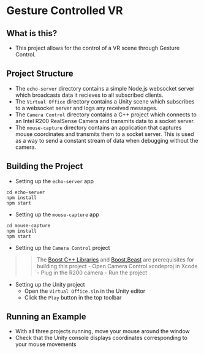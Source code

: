 # Gesture Controlled VR

## What is this?
- This project allows for the control of a VR scene through Gesture Control.

## Project Structure
- The `echo-server` directory contains a simple Node.js websocket server which broadcasts data it recieves to all subscribed clients.
- The `Virtual Office` directory contains a Unity scene which subscribes to a websocket server and logs any received messages.
- The `Camera Control` directory contains a C++ project which connects to an Intel R200 RealSense Camera and transmits data to a socket server.
- The `mouse-capture` directory contains an application that captures mouse coordinates and transmits them to a socket server. This is used as a way to send a constant stream of data when debugging without the camera.


## Building the Project
- Setting up the `echo-server` app
```
cd echo-server
npm install
npm start
```
- Setting up the `mouse-capture` app
```
cd mouse-capture
npm install
npm start
```
- Setting up the `Camera Control` project
>> The [Boost C++ Libraries](http://www.boost.org/) and [Boost.Beast](https://github.com/boostorg/beast) are prerequisites for building this project
    - Open Camera Control.xcodeproj in Xcode
    - Plug in the R200 camera
    - Run the project

- Setting up the Unity project
    - Open the `Virtual Office.sln` in the Unity editor
    - Click the `Play` button in the top toolbar

## Running an Example
- With all three projects running, move your mouse around the window
- Check that the Unity console displays coordinates corresponding to your mouse movements
